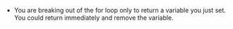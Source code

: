 - You are breaking out of the for loop only to return a variable you just set. You could return immediately
and remove the variable.